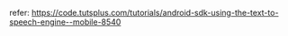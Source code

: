 refer: https://code.tutsplus.com/tutorials/android-sdk-using-the-text-to-speech-engine--mobile-8540

